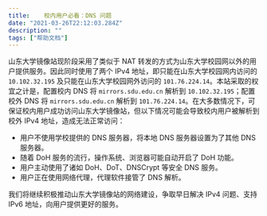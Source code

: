 ```yaml
---
title:    校内用户必看：DNS 问题
date: "2021-03-26T22:12:03.284Z"
description: ""
tags: ["帮助文档"]
---
```

山东大学镜像站现阶段采用了类似于 NAT 转发的方式为山东大学校园网以外的用户提供服务。因此同时使用了两个 IPv4 地址，即只能在山东大学校园网内访问的 `10.102.32.195` 及只能在山东大学校园网外访问的 `101.76.224.14`。本站采取的权宜之计是，配置校内 DNS 将 `mirrors.sdu.edu.cn` 解析到 `10.102.32.195`；配置校外 DNS 将 `mirrors.sdu.edu.cn` 解析到 `101.76.224.14`。在大多数情况下，可保证校内用户成功访问山东大学镜像站，但以下情况可能会导致校内用户被解析到校外 IPv4 地址，造成无法正常访问：

- 用户不使用学校提供的 DNS 服务器，将本地 DNS 服务器设置为了其他 DNS 服务器。
- 随着 DoH 服务的流行，操作系统、浏览器可能自动开启了 DoH 功能。
- 用户主动使用了诸如 DoH、DoT、DNSCrypt 等安全 DNS 服务。
- 用户正在使用网络代理，代理软件接管了 DNS 解析。

我们将继续积极推动山东大学镜像站的网络建设，争取早日解决 IPv4 问题、支持 IPv6 地址，向用户提供更好的服务。